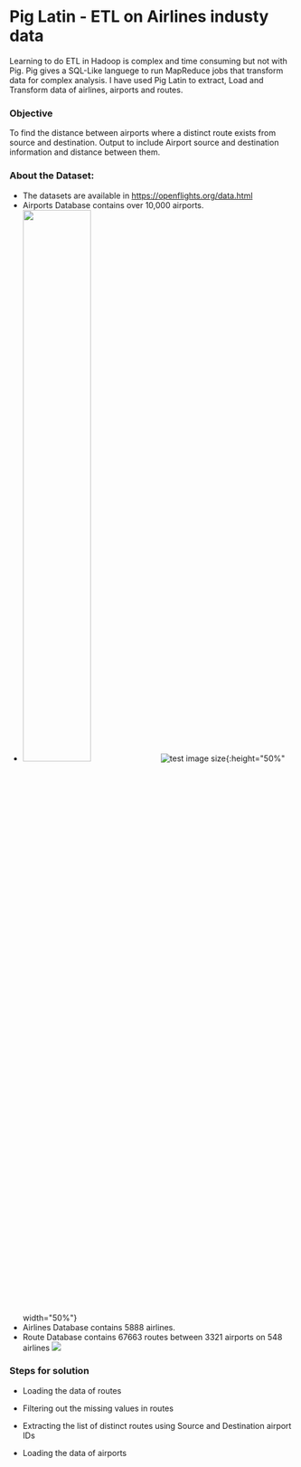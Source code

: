 # Pig Latin - ETL on Airlines industy data
Learning to do ETL in Hadoop is complex and time consuming but not with Pig. Pig gives a SQL-Like languege to run MapReduce jobs that transform data for complex analysis. I have used Pig Latin to extract, Load and Transform data of airlines, airports and routes.

### Objective
To find the distance between airports where a distinct route exists from source and destination.
Output to include Airport source and destination information and distance between them.

### About the Dataset:
- The datasets are available in https://openflights.org/data.html
- Airports Database contains over 10,000 airports. 
- <img src=https://openflights.org/demo/openflights-apdb-2048.png width=50% height=50%></img>
![test image size](https://openflights.org/demo/openflights-apdb-2048.png){:height="50%" width="50%"}
- Airlines Database contains 5888 airlines.
- Route Database contains 67663 routes between 3321 airports on 548 airlines 
![](https://openflights.org/demo/openflights-routedb-2048.png)

### Steps for solution
- Loading the data of routes 
- Filtering out the missing values in routes
- Extracting the list of distinct routes using Source and Destination airport IDs

- Loading the data of airports
